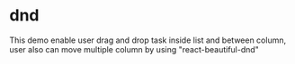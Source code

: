 # dnd
This demo enable user drag and drop task inside list and between column, user also can move multiple column by using "react-beautiful-dnd"